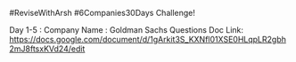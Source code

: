 #ReviseWithArsh #6Companies30Days Challenge!

Day 1-5 :
Company Name : Goldman Sachs
Questions Doc Link: https://docs.google.com/document/d/1gArkit3S_KXNfl01XSE0HLqpLR2gbh2mJ8ftsxKVd24/edit

